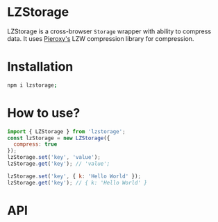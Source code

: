# LZStorage
LZStorage is a cross-browser ``Storage`` wrapper with ability to compress data. It uses  <a href="https://github.com/pieroxy/lz-string">Pieroxy's</a> LZW compression library for compression.

# Installation

```sh
npm i lzstorage;
```

# How to use?

```js
import { LZStorage } from 'lzstorage';
const lzStorage = new LZStorage({
  compress: true
});
lzStorage.set('key', 'value');
lzStorage.get('key'); // 'value';

lzStorage.set('key', { k: 'Hello World' });
lzStorage.get('key'); // { k: 'Hello World' }
```

# API

